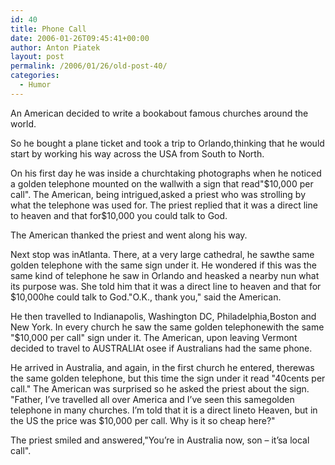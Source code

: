 ```yaml
---
id: 40
title: Phone Call
date: 2006-01-26T09:45:41+00:00
author: Anton Piatek
layout: post
permalink: /2006/01/26/old-post-40/
categories:
  - Humor
---
```

An American decided to write a bookabout famous churches around the world.

So he bought a plane ticket and took a trip to Orlando,thinking that he would start by working his way across the USA from South to North.

On his first day he was inside a churchtaking photographs when he noticed a golden telephone mounted on the wallwith a sign that read"$10,000 per call". The American, being intrigued,asked a priest who was strolling by what the telephone was used for. The priest replied that it was a direct line to heaven and that for$10,000 you could talk to God.&nbsp; 

The American thanked the priest and went along his way. 

Next stop was inAtlanta. There, at a very large cathedral, he sawthe same golden telephone with the same sign under it. He wondered if this was the same kind of telephone he saw in Orlando and heasked a nearby nun what its purpose was. She told him that it was a direct line to heaven and that for $10,000he could talk to God."O.K., thank you," said the American. 

He then travelled to Indianapolis, Washington DC, Philadelphia,Boston and New York. In every church he saw the same golden telephonewith the same "$10,000 per call" sign under it. The American, upon leaving Vermont decided to travel to AUSTRALIAt osee if Australians had the same phone.

He arrived in Australia, and again, in the first church he entered, therewas the same golden telephone, but this time the sign under it read "40cents per call." The American was surprised so he asked the priest about the sign. "Father, I&#8217;ve travelled all over America and I&#8217;ve seen this samegolden telephone in many churches. I&#8217;m told that it is a direct lineto Heaven, but in the US the price was $10,000 per call. Why is it so cheap here?" 

The priest smiled and answered,"You&#8217;re in Australia now, son &#8211; it&#8217;sa local call".